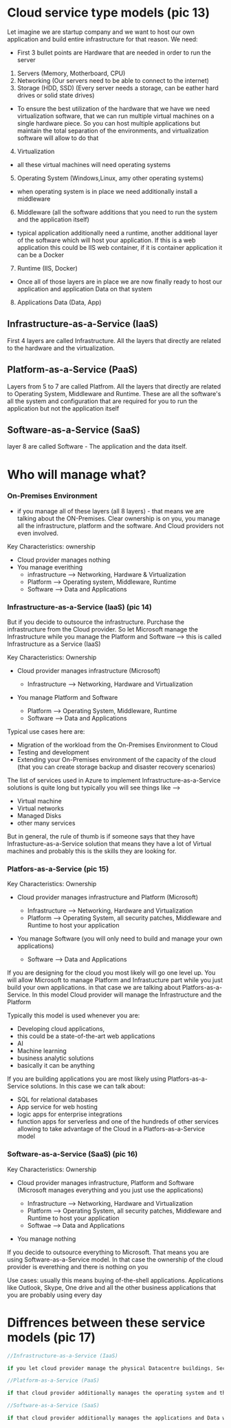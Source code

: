 # Cloud service type models (pic 13)

Let imagine we are startup company and we want to host our own application and build entire infrastructure for that reason.
We need:

- First 3 bullet points are Hardware that are needed in order to run the server

1. Servers (Memory, Motherboard, CPU)
2. Networking (Our servers need to be able to connect to the internet)
3. Storage (HDD, SSD) (Every server needs a storage, can be eather hard drives or solid state drives)

- To ensure the best utilization of the hardware that we have we need virtualization software, that we can run multiple virtual machines on a single hardware piece. So you can host multiple applications but maintain the total separation of the environments, and virtualization software will allow to do that

4. Virtualization

- all these virtual machines will need operating systems

5. Operating System (Windows,Linux, amy other operating systems)

- when operating system is in place we need additionally install a middleware

6. Middleware (all the software additions that you need to run the system and the application itself)

- typical application additionally need a runtime, another additional layer of the software which will host your application. If this is a web application this could be IIS web container, if it is container application it can be a Docker

7. Runtime (IIS, Docker)

- Once all of those layers are in place we are now finally ready to host our application and application Data on that system

8. Applications Data (Data, App)

## Infrastructure-as-a-Service (IaaS)

First 4 layers are called Infrastructure. All the layers that directly are related to the hardware and the virtualization.

## Platform-as-a-Service (PaaS)

Layers from 5 to 7 are called Platfrom. All the layers that directly are related to Operating System, Middleware and Runtime. These are all the software's all the system and configuration that are required for you to run the application but not the application itself

## Software-as-a-Service (SaaS)

layer 8 are called Software - The application and the data itself.

# Who will manage what?

### On-Premises Environment

- if you manage all of these layers (all 8 layers) - that means we are talking about the ON-Premises. Clear ownership is on you, you manage all the infrastructure, platform and the software. And Cloud providers not even involved.

Key Characteristics:
ownership

- Cloud provider manages nothing
- You manage everithing
  - infrastructure --> Networking, Hardware & Virtualization
  - Platform --> Operating system, Middleware, Runtime
  - Software --> Data and Applications

### Infrastructure-as-a-Service (IaaS) (pic 14)

But if you decide to outsource the infrastructure. Purchase the infrastructure from the Cloud provider. So let Microsoft manage the Infrastructure while you manage the Platform and Software --> this is called Infrastructure as a Service (IaaS)

Key Characteristics:
Ownership

- Cloud provider manages infrastructure (Microsoft)

  - Infrastructure --> Networking, Hardware and Virtualization

- You manage Platform and Software
  - Platform --> Operating System, Middleware, Runtime
  - Software --> Data and Applications

Typical use cases here are:

- Migration of the workload from the On-Premises Environment to Cloud
- Testing and development
- Extending your On-Premises environment of the capacity of the cloud (that you can create storage backup and disaster recovery scenarios)

The list of services used in Azure to implement Infrastructure-as-a-Service solutions is quite long but typically you will see things like -->

- Virtual machine
- Virtual networks
- Managed Disks
- other many services

But in general, the rule of thumb is if someone says that they have Infrastucture-as-a-Service solution that means they have a lot of Virtual machines and probably this is the skills they are looking for.

### Platfors-as-a-Service (pic 15)

Key Characteristics:
Ownership

- Cloud provider manages infrastructure and Platform (Microsoft)

  - Infrastructure --> Networking, Hardware and Virtualization
  - Platform --> Operating System, all security patches, Middleware and Runtime to host your application

- You manage Software (you will only need to build and manage your own applications)
  - Software --> Data and Applications

If you are designing for the cloud you most likely will go one level up. You will allow Microsoft to manage Platform and Infrastucture part while you just build your own applications. in that case we are talking about Platfors-as-a-Service. In this model Cloud provider will manage the Infrastructure and the Platform

Typically this model is used whenever you are:

- Developing cloud applications,
- this could be a state-of-the-art web applications
- AI
- Machine learning
- business analytic solutions
- basically it can be anything

If you are building applications you are most likely using Platfors-as-a-Service solutions. In this case we can talk about:

- SQL for relational databases
- App service for web hosting
- logic apps for enterprise integrations
- function apps for serverless and one of the hundreds of other services allowing to take advantage of the Cloud in a Platfors-as-a-Service model

### Software-as-a-Service (SaaS) (pic 16)

Key Characteristics:
Ownership

- Cloud provider manages infrastructure, Platform and Software (Microsoft manages everything and you just use the applications)

  - Infrastructure --> Networking, Hardware and Virtualization
  - Platform --> Operating System, all security patches, Middleware and Runtime to host your application
  - Softwae --> Data and Applications

- You manage nothing

If you decide to outsource everything to Microsoft. That means you are using Software-as-a-Service model. In that case the ownership of the cloud provider is everething and there is nothing on you

Use cases:
usually this means buying of-the-shell applications. Applications like Outlook, Skype, One drive and all the other business applications that you are probably using every day

# Diffrences between these service models (pic 17)

```C#
//Infrastructure-as-a-Service (IaaS)

if you let cloud provider manage the physical Datacentre buildings, Security, Servers and Storage we are talking about IaaS
```

```C#
//Platform-as-a-Service (PaaS)

if that cloud provider additionally manages the operating system and the development tools we are talking about PaaS
```

```C#
//Software-as-a-Service (SaaS)

if that cloud provider additionally manages the applications and Data we are talking about SaaS
```
